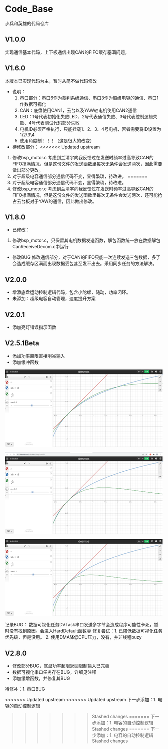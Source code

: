 <!--
 * @Author: LIXINTAO
 * @Version: 
 * @Date: 2022-03-18 19:44:28
<<<<<<< Updated upstream
<<<<<<< Updated upstream
<<<<<<< Updated upstream
 * @LastEditTime: 2022-03-20 01:09:07
=======
 * @LastEditTime: 2022-03-22 21:19:18
>>>>>>> Stashed changes
=======
 * @LastEditTime: 2022-03-22 21:19:18
>>>>>>> Stashed changes
=======
 * @LastEditTime: 2022-03-22 21:19:18
>>>>>>> Stashed changes
 * @LastEditors: LIXINTAO
 * @Description: 
-->
# Code_Base
 步兵和英雄的代码仓库

## V1.0.0
实现通信基本代码，上下板通信出现CAN的FIFO缓存塞满问题。

## V1.6.0
本版本已实现代码为主，暂时从简不做代码修改

* 说明：
  1. 串口部分：串口6作为裁判系统通信、串口3作为超级电容的通信、串口1作数据可视化
  2. CAN：底盘使用CAN1，云台以及YAW轴电机使用CAN2通信
  3. LED：1号代表初始化失败LED、2号代表通信失败、3号代表控制逻辑失败、4号代表测试代码部分失败
  4. 电机ID必须严格执行，只能挂载1、2、3、4号电机，否者需要将ID设置为1\2\3\4
  5. 使用角度制！！！（这是很大的改变）
* 待修改部分：
<<<<<<< Updated upstream
1. 修改bsp_motor.c 考虑到兰清宇向我反馈过在发送时频率过高导致CAN的FIFO撑满情况，但是这份文件的发送函数里每次无条件会发送两次，因此需要做出部分更改。
2. 对于超级电容通信部分通信代码不变，显得繁琐，待改进。
=======
1. 对于超级电容通信部分通信代码不变，显得繁琐，待改进。
2. 修改bsp_motor.c 考虑到兰清宇向我反馈过在发送时频率过高导致CAN的FIFO撑满情况，但是这份文件的发送函数里每次无条件会发送两次，还可能抢占云台板对于YAW的通信，因此做出修改。

## V1.8.0
* 已修改：
1. 修改bsp_motor.c，只保留其电机数据发送函数，解包函数统一放在数据解包CanReceiveDecom.c中运行
* 修改BUG
修改通信部分，对于CAN的FIFO只能一次连续发送三包数据，多了会造成缓存区满而出现数据丢包甚至发不出去。采用同步任务的方法解决。

## V2.0.0
* 增添底盘运动控制逻辑代码，包含小陀螺，随动，功率闭环。
* 未添加：超级电容自动管理，速度提升方案
  
## V2.0.1
* 添加亮灯错误指示函数
  
## V2.5.1Beta
* 添加功率超限直接削减输入
* 添加缓冲函数
  
![系数0.3](/img/缓冲函数模拟0.3.png)

![系数0.7](/img/缓冲函数模拟.png)

![系数1.1](/img/缓冲函数模拟1.1.png)

记录BUG：
数据可视化任务DVTask串口发送多字节会造成程序可能性卡死，暂时没有找到原因。会进入HardDefault函数😥
修复尝试：1. 已降低数据可视化任务优先级，但是没用。
          2. 使用DMA降低CPU压力，没有，并非线程buzy

## V2.8.0
* 修改部分BUG，底盘功率超限返回限制输入已完善
* 数据可视化串口任务存在BUG，详细见注释
* 添加缓增函数，并修复其BUG

待修补：1. 串口BUG

<<<<<<< Updated upstream
<<<<<<< Updated upstream
下一步添加：1. 电容的自动控制逻辑
>>>>>>> Stashed changes
=======
下一步添加：1. 电容的自动控制逻辑
>>>>>>> Stashed changes
=======
下一步添加：1. 电容的自动控制逻辑
>>>>>>> Stashed changes
